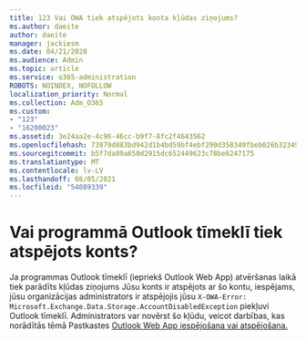 ```yaml
---
title: 123 Vai OWA tiek atspējots konta kļūdas ziņojums?
ms.author: daeite
author: daeite
manager: jackiesm
ms.date: 04/21/2020
ms.audience: Admin
ms.topic: article
ms.service: o365-administration
ROBOTS: NOINDEX, NOFOLLOW
localization_priority: Normal
ms.collection: Adm_O365
ms.custom:
- "123"
- "16200023"
ms.assetid: 3e24aa2e-4c96-46cc-b9f7-8fc2f4643562
ms.openlocfilehash: 73879d883bd942d1b4bd59bf4ebf290d358349fbeb026b3234934319014d21af
ms.sourcegitcommit: b5f7da89a650d2915dc652449623c78be6247175
ms.translationtype: MT
ms.contentlocale: lv-LV
ms.lasthandoff: 08/05/2021
ms.locfileid: "54089339"
---
```

# <a name="getting-an-account-disabled-error-in-outlook-on-the-web"></a>Vai programmā Outlook tīmeklī tiek atspējots konts?

Ja programmas Outlook tīmeklī  (iepriekš Outlook Web App) atvēršanas laikā tiek parādīts kļūdas ziņojums Jūsu konts ir atspējots ar šo kontu, iespējams, jūsu organizācijas administrators ir atspējojis jūsu `X-OWA-Error: Microsoft.Exchange.Data.Storage.AccountDisabledException` piekļuvi Outlook tīmeklī. Administrators var novērst šo kļūdu, veicot darbības, kas norādītās tēmā Pastkastes [Outlook Web App iespējošana vai atspējošana.](https://technet.microsoft.com/library/bb124124%28v=exchg.150%29.aspx)